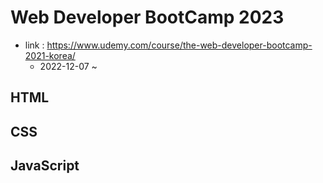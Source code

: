 # Web Developer BootCamp 2023
- link : https://www.udemy.com/course/the-web-developer-bootcamp-2021-korea/
    - 2022-12-07 ~ 

## HTML
## CSS
## JavaScript
